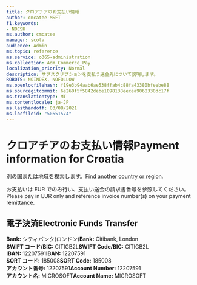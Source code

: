 ```yaml
---
title: クロアチアのお支払い情報
author: cmcatee-MSFT
f1.keywords:
- NOCSH
ms.author: cmcatee
manager: scotv
audience: Admin
ms.topic: reference
ms.service: o365-administration
ms.collection: Adm_Commerce_Pay
localization_priority: Normal
description: サブスクリプションを支払う送金先について説明します。
ROBOTS: NOINDEX, NOFOLLOW
ms.openlocfilehash: f19e3b94aab6ae538ffab4c88fa43380bfeebe88
ms.sourcegitcommit: 6e260f5f5842debe1098138eecea9068330dc17f
ms.translationtype: MT
ms.contentlocale: ja-JP
ms.lasthandoff: 03/08/2021
ms.locfileid: "50551574"
---
```

# <a name="payment-information-for-croatia"></a><span data-ttu-id="94f0c-103">クロアチアのお支払い情報</span><span class="sxs-lookup"><span data-stu-id="94f0c-103">Payment information for Croatia</span></span>

<span data-ttu-id="94f0c-104">[別の国または地域を検索します](../billing-and-payments/pay-for-your-subscription.md)。</span><span class="sxs-lookup"><span data-stu-id="94f0c-104">[Find another country or region](../billing-and-payments/pay-for-your-subscription.md).</span></span>

<span data-ttu-id="94f0c-105">お支払いは EUR でのみ行い、支払い送金の請求書番号を参照してください。</span><span class="sxs-lookup"><span data-stu-id="94f0c-105">Please pay in EUR only and reference invoice number(s) on your payment remittance.</span></span>

## <a name="electronic-funds-transfer"></a><span data-ttu-id="94f0c-106">電子決済</span><span class="sxs-lookup"><span data-stu-id="94f0c-106">Electronic Funds Transfer</span></span>

<span data-ttu-id="94f0c-107">**Bank:** シティバンク(ロンドン)</span><span class="sxs-lookup"><span data-stu-id="94f0c-107">**Bank:** Citibank, London</span></span>  
<span data-ttu-id="94f0c-108">**SWIFT コード/BIC:** CITIGB2L</span><span class="sxs-lookup"><span data-stu-id="94f0c-108">**SWIFT Code/BIC:** CITIGB2L</span></span>  
<span data-ttu-id="94f0c-109">**IBAN:** 12207591</span><span class="sxs-lookup"><span data-stu-id="94f0c-109">**IBAN:** 12207591</span></span>  
<span data-ttu-id="94f0c-110">**SORT コード:** 185008</span><span class="sxs-lookup"><span data-stu-id="94f0c-110">**SORT Code:** 185008</span></span>  
<span data-ttu-id="94f0c-111">**アカウント番号:** 12207591</span><span class="sxs-lookup"><span data-stu-id="94f0c-111">**Account Number:** 12207591</span></span>  
<span data-ttu-id="94f0c-112">**アカウント名:** MICROSOFT</span><span class="sxs-lookup"><span data-stu-id="94f0c-112">**Account Name:** MICROSOFT</span></span>  